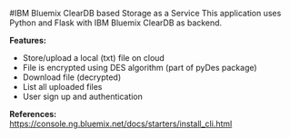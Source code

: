 #IBM Bluemix ClearDB based Storage as a Service
This application uses Python and Flask with IBM Bluemix ClearDB as backend.

**Features:**
- Store/upload a local (txt) file on cloud
- File is encrypted using DES algorithm (part of pyDes package)
- Download file (decrypted)
- List all uploaded files
- User sign up and authentication

**References:**  
https://console.ng.bluemix.net/docs/starters/install_cli.html
